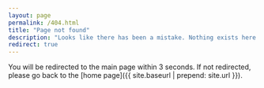 ```yaml
---
layout: page
permalink: /404.html
title: "Page not found"
description: "Looks like there has been a mistake. Nothing exists here. But you can still contact me on fmdazhar@gmail.com"
redirect: true
---
```


You will be redirected to the main page within 3 seconds. If not redirected, please go back to the [home page]({{ site.baseurl | prepend: site.url }}).
